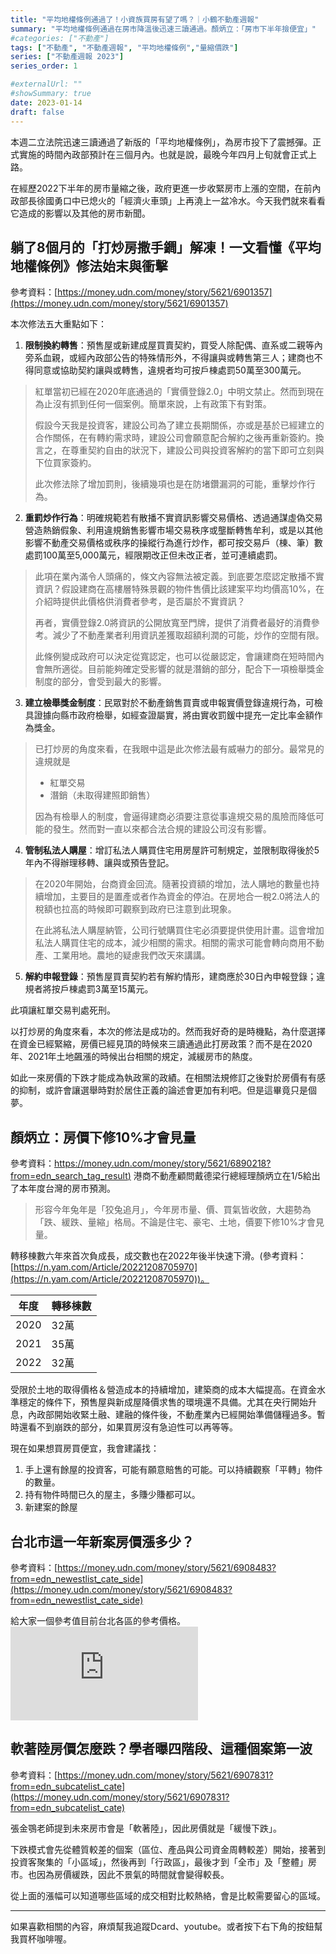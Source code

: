```yaml
---
title: "平均地權條例通過了！小資族買房有望了嗎？｜小鶴不動產週報"
summary: "平均地權條例通過在房市降溫後迅速三讀通過。顏炳立：「房市下半年撿便宜」"
#categories: ["不動產"]
tags: ["不動產", "不動產週報", "平均地權條例","量縮價跌"]
series: ["不動產週報 2023"]
series_order: 1

#externalUrl: ""
#showSummary: true
date: 2023-01-14
draft: false
---
```

本週二立法院迅速三讀通過了新版的「平均地權條例」，為房市投下了震撼彈。正式實施的時間內政部預計在三個月內。也就是說，最晚今年四月上旬就會正式上路。

在經歷2022下半年的房市量縮之後，政府更進一步收緊房市上漲的空間，在前內政部長徐國勇口中已熄火的「經濟火車頭」上再澆上一盆冷水。今天我們就來看看它造成的影響以及其他的房市新聞。

## 躺了8個月的「打炒房撒手鐧」解凍！一文看懂《平均地權條例》修法始末與衝擊
參考資料：[https://money.udn.com/money/story/5621/6901357](https://money.udn.com/money/story/5621/6901357)

本次修法五大重點如下：

1. **限制換約轉售**：預售屋或新建成屋買賣契約，買受人除配偶、直系或二親等內旁系血親，或經內政部公告的特殊情形外，不得讓與或轉售第三人；建商也不得同意或協助契約讓與或轉售，違規者均可按戶棟處罰50萬至300萬元。

>紅單當初已經在2020年底通過的「實價登錄2.0」中明文禁止。然而到現在為止沒有抓到任何一個案例。簡單來說，上有政策下有對策。
>
>假設今天我是投資客，建設公司為了建立長期關係，亦或是基於已經建立的合作關係，在有轉約需求時，建設公司會願意配合解約之後再重新簽約。換言之，在尊重契約自由的狀況下，建設公司與投資客解約的當下即可立刻與下位買家簽約。
>
>此次修法除了增加罰則，後續幾項也是在防堵鑽漏洞的可能，重擊炒作行為。

2. **重罰炒作行為**：明確規範若有散播不實資訊影響交易價格、透過通謀虛偽交易營造熱銷假象、利用違規銷售影響市場交易秩序或壟斷轉售牟利，或是以其他影響不動產交易價格或秩序的操縱行為進行炒作，都可按交易戶（棟、筆）數處罰100萬至5,000萬元，經限期改正但未改正者，並可連續處罰。

>此項在業內滿令人頭痛的，條文內容無法被定義。到底要怎麼認定散播不實資訊？假設建商在高樓層特殊景觀的物件售價比該建案平均均價高10%，在介紹時提供此價格供消費者參考，是否屬於不實資訊？
>
>再者，實價登錄2.0將資訊的公開放寬至門牌，提供了消費者最好的消費參考。減少了不動產業者利用資訊差獲取超額利潤的可能，炒作的空間有限。
>
>此條例變成政府可以決定從寬認定，也可以從嚴認定，會讓建商在短時間內會無所適從。目前能夠確定受影響的就是潛銷的部分，配合下一項檢舉獎金制度的部分，會受到最大的影響。

3. **建立檢舉獎金制度**：民眾對於不動產銷售買賣或申報實價登錄違規行為，可檢具證據向縣市政府檢舉，如經查證屬實，將由實收罰鍰中提充一定比率金額作為獎金。

>已打炒房的角度來看，在我眼中這是此次修法最有威嚇力的部分。最常見的違規就是
>- 紅單交易
>- 潛銷（未取得建照即銷售）
>
>因為有檢舉人的制度，會逼得建商必須要注意從事違規交易的風險而降低可能的發生。然而對一直以來都合法合規的建設公司沒有影響。

4. **管制私法人購屋**：增訂私法人購買住宅用房屋許可制規定，並限制取得後於5年內不得辦理移轉、讓與或預告登記。

>在2020年開始，台商資金回流。隨著投資額的增加，法人購地的數量也持續增加，主要目的是置產或者作為資金的停泊。在房地合一稅2.0將法人的稅額也拉高的時候即可觀察到政府已注意到此現象。
>
>在此將私法人購屋納管，公司行號購買住宅必須要提供使用計畫。這會增加私法人購買住宅的成本，減少相關的需求。相關的需求可能會轉向商用不動產、工業用地。農地的疑慮我們改天來講講。

5. **解約申報登錄**：預售屋買賣契約若有解約情形，建商應於30日內申報登錄；違規者將按戶棟處罰3萬至15萬元。

此項讓紅單交易判處死刑。

以打炒房的角度來看，本次的修法是成功的。然而我好奇的是時機點，為什麼選擇在資金已經緊縮，房價已經見頂的時候來三讀通過此打房政策？而不是在2020年、2021年土地飆漲的時候出台相關的規定，減緩房市的熱度。

如此一來房價的下跌才能成為執政黨的政績。在相關法規修訂之後對於房價有有感的抑制，或許會讓選舉時對於居住正義的論述會更加有利吧。但是這畢竟只是個夢。


## 顏炳立：房價下修10%才會見量
參考資料：[https://money.udn.com/money/story/5621/6890218?from=edn_search_tag_result)](https://money.udn.com/money/story/5621/6890218?from=edn_search_tag_result)
港商不動產顧問戴德梁行總經理顏炳立在1/5給出了本年度台灣的房市預測。

>形容今年兔年是「狡兔追月」，今年房市量、價、買氣皆收斂，大趨勢為「跌、緩跌、量縮」格局。不論是住宅、豪宅、土地，價要下修10%才會見量。

轉移棟數六年來首次負成長，成交數也在2022年後半快速下滑。(參考資料：[https://n.yam.com/Article/20221208705970](https://n.yam.com/Article/20221208705970))。

| 年度 | 轉移棟數 |
|------|----------|
| 2020 | 32萬     |
| 2021 | 35萬     |
| 2022 | 32萬     |

受限於土地的取得價格＆營造成本的持續增加，建築商的成本大幅提高。在資金水準穩定的條件下，預售屋與新成屋降價求售的環境還不具備。尤其在央行開始升息，內政部開始收緊土融、建融的條件後，不動產業內已經開始準備儲糧過多。暫時還看不到崩跌的部分，如果買房沒有急迫性可以再等等。

現在如果想買房買便宜，我會建議找：
1. 手上還有餘屋的投資客，可能有願意賠售的可能。可以持續觀察「平轉」物件的數量。
2. 持有物件時間已久的屋主，多賺少賺都可以。
3. 新建案的餘屋

## 台北市這一年新案房價漲多少？
參考資料：[https://money.udn.com/money/story/5621/6908483?from=edn_newestlist_cate_side](https://money.udn.com/money/story/5621/6908483?from=edn_newestlist_cate_side)

給大家一個參考值目前台北各區的參考價格。
![alt 台北新案成交價變化](https://pgw.udn.com.tw/gw/photo.php?u=https://uc.udn.com.tw/photo/2023/01/13/realtime/19936771.png&x=0&y=0&sw=0&sh=0&sl=W&fw=1050&exp=3600&exp=3600 "台北新案成交價變化")

## 軟著陸房價怎麼跌？學者曝四階段、這種個案第一波
參考資料：[https://money.udn.com/money/story/5621/6907831?from=edn_subcatelist_cate](https://money.udn.com/money/story/5621/6907831?from=edn_subcatelist_cate)

張金鶚老師提到未來房市會是「軟著陸」，因此房價就是「緩慢下跌」。

下跌模式會先從體質較差的個案（區位、產品與公司資金周轉較差）開始，接著到投資客聚集的「小區域」，然後再到「行政區」，最後才到「全市」及「整體」房市。也因為房價緩跌，因此不景氣的時間就會變得較長。

從上面的漲幅可以知道哪些區域的成交相對比較熱絡，會是比較需要留心的區域。

---
如果喜歡相關的內容，麻煩幫我追蹤Dcard、youtube。或者按下右下角的按鈕幫我買杯咖啡喔。

